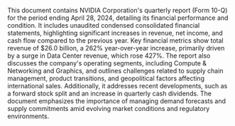 This document contains NVIDIA Corporation's quarterly report (Form 10-Q) for the period ending April 28, 2024, detailing its financial performance and condition. It includes unaudited condensed consolidated financial statements, highlighting significant increases in revenue, net income, and cash flow compared to the previous year. Key financial metrics show total revenue of $26.0 billion, a 262% year-over-year increase, primarily driven by a surge in Data Center revenue, which rose 427%. The report also discusses the company's operating segments, including Compute & Networking and Graphics, and outlines challenges related to supply chain management, product transitions, and geopolitical factors affecting international sales. Additionally, it addresses recent developments, such as a forward stock split and an increase in quarterly cash dividends. The document emphasizes the importance of managing demand forecasts and supply commitments amid evolving market conditions and regulatory environments.